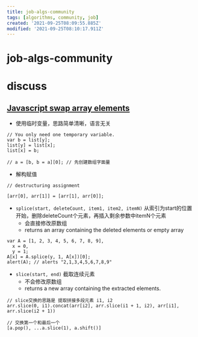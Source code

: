```yaml
---
title: job-algs-community
tags: [algorithms, community, job]
created: '2021-09-25T08:09:55.885Z'
modified: '2021-09-25T08:10:17.911Z'
---
```


# job-algs-community

# discuss

## 

## 

## 

## 

## [Javascript swap array elements](https://stackoverflow.com/questions/872310)

- 使用临时变量，思路简单清晰，语言无关

```JS
// You only need one temporary variable. 
var b = list[y];
list[y] = list[x];
list[x] = b;

// a = [b, b = a][0]; // 先创建数组字面量
```

- 解构赋值

```JS
// destructuring assignment

[arr[0], arr[1]] = [arr[1], arr[0]];
```

- `splice(start, deleteCount, item1, item2, itemN)` 从索引为start的位置开始，删除deleteCount个元素，再插入剩余参数中itemN个元素
  - 会直接修改原数组
  - returns an array containing the deleted elements or empty array

```JS
var A = [1, 2, 3, 4, 5, 6, 7, 8, 9],
  x = 0,
  y = 1;
A[x] = A.splice(y, 1, A[x])[0];
alert(A); // alerts "2,1,3,4,5,6,7,8,9"
```

- `slice(start, end)` 截取连续元素
  - 不会修改原数组
  - returns a new array containing the extracted elements.

```JS
// slice交换的思路是 提取拼接多段元素 i1, i2
arr.slice(0, i1).concat(arr[i2], arr.slice(i1 + 1, i2), arr[i1], arr.slice(i2 + 1))

// 交换第一个和最后一个
[a.pop(), ...a.slice(1), a.shift()]
```
